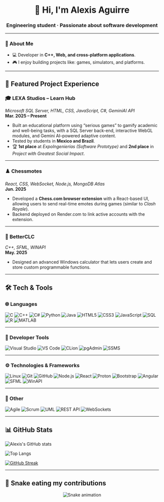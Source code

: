 <h1 align="center">👋 Hi, I'm Alexis Aguirre</h1>
<h3 align="center">Engineering student · Passionate about software development</h3>

---

### 🚀 About Me
- 💻 Developer in **C++, Web, and cross-platform applications**.  
- 🎮 I enjoy building projects like: games, simulators, and platforms.

---

## 💼 Featured Project Experience

### 🎓 **LEXA Studios – Learn Hub**  
*Microsoft SQL Server, HTML, CSS, JavaScript, C#, GeminiAI API*  
**Mar. 2025 – Present**  
- Built an educational platform using “serious games” to gamify academic and well-being tasks, with a SQL Server back-end, interactive WebGL modules, and Gemini AI–powered adaptive content.  
- Tested by students in **Mexico and Brazil**.  
- 🏆 **1st place** at *ExpoIngenierías (Software Prototype)* and **2nd place** in *Project with Greatest Social Impact*.  

---

### ♟️ **Chessmotes**  
*React, CSS, WebSocket, Node.js, MongoDB Atlas*  
**Jun. 2025**  
- Developed a **Chess.com browser extension** with a React-based UI, allowing users to send real-time emotes during games (similar to *Clash Royale*).  
- Backend deployed on Render.com to link active accounts with the extension.  

---

### 🔢 **BetterCLC**  
*C++, SFML, WINAPI*  
**May. 2025**  
- Designed an advanced Windows calculator that lets users create and store custom programmable functions.

---

## 🛠️ Tech & Tools

### 🌐 Languages
![C](https://img.shields.io/badge/C-00599C?logo=c&logoColor=white)
![C++](https://img.shields.io/badge/C++-00599C?logo=cplusplus&logoColor=white)
![C#](https://img.shields.io/badge/C%23-239120?logo=c-sharp&logoColor=white)
![Python](https://img.shields.io/badge/Python-3776AB?logo=python&logoColor=white)
![Java](https://img.shields.io/badge/Java-007396?logo=java&logoColor=white)
![HTML5](https://img.shields.io/badge/HTML5-E34F26?logo=html5&logoColor=white)
![CSS3](https://img.shields.io/badge/CSS3-1572B6?logo=css3&logoColor=white)
![JavaScript](https://img.shields.io/badge/JavaScript-F7DF1E?logo=javascript&logoColor=black)
![SQL](https://img.shields.io/badge/SQL-003B57?logo=sqlite&logoColor=white)
![R](https://img.shields.io/badge/R-276DC3?logo=r&logoColor=white)
![MATLAB](https://img.shields.io/badge/MATLAB-0076A8?logo=mathworks&logoColor=white)

---

### 🧰 Developer Tools
![Visual Studio](https://img.shields.io/badge/Visual%20Studio-5C2D91?logo=visualstudio&logoColor=white)
![VS Code](https://img.shields.io/badge/Visual%20Studio%20Code-007ACC?logo=visualstudiocode&logoColor=white)
![CLion](https://img.shields.io/badge/CLion-000000?logo=clion&logoColor=white)
![pgAdmin](https://img.shields.io/badge/pgAdmin-336791?logo=postgresql&logoColor=white)
![SSMS](https://img.shields.io/badge/SQL%20Server%20Management%20Studio-CC2927?logo=microsoftsqlserver&logoColor=white)

---

### ⚙️ Technologies & Frameworks
![Linux](https://img.shields.io/badge/Linux-FCC624?logo=linux&logoColor=black)
![Git](https://img.shields.io/badge/Git-F05032?logo=git&logoColor=white)
![GitHub](https://img.shields.io/badge/GitHub-181717?logo=github&logoColor=white)
![Node.js](https://img.shields.io/badge/Node.js-339933?logo=node.js&logoColor=white)
![React](https://img.shields.io/badge/React-61DAFB?logo=react&logoColor=black)
![Proton](https://img.shields.io/badge/Proton-0098D8?logo=steam&logoColor=white)
![Bootstrap](https://img.shields.io/badge/Bootstrap-7952B3?logo=bootstrap&logoColor=white)
![Angular](https://img.shields.io/badge/Angular-DD0031?logo=angular&logoColor=white)
![SFML](https://img.shields.io/badge/SFML-8CC445?logo=sfml&logoColor=white)
![WinAPI](https://img.shields.io/badge/WinAPI-0078D6?logo=windows&logoColor=white)

---

### 📌 Other
![Agile](https://img.shields.io/badge/Agile-0052CC?logo=jira&logoColor=white)
![Scrum](https://img.shields.io/badge/Scrum-6DB33F?logo=scrumalliance&logoColor=white)
![UML](https://img.shields.io/badge/UML-FA7343?logoColor=white)
![REST API](https://img.shields.io/badge/REST%20APIs-02569B?logo=fastapi&logoColor=white)
![WebSockets](https://img.shields.io/badge/WebSockets-010101?logo=socket.io&logoColor=white)


---

## 📊 GitHub Stats
![Alexis's GitHub stats](https://github-readme-stats.vercel.app/api?username=aaalexturing11&show_icons=true&theme=tokyonight)  

![Top Langs](https://github-readme-stats.vercel.app/api/top-langs/?username=aaalexturing11&layout=compact&theme=tokyonight)  

[![GitHub Streak](https://github-readme-streak-stats.herokuapp.com/?user=aaalexturing11&theme=tokyonight)](https://git.io/streak-stats)

---

<!-- Snake Game Repo View -->
## 🐍 Snake eating my contributions
<div align="center">
  <img src="https://profile-readme-generator.com/assets/snake.svg" alt="Snake animation" />
</div>
